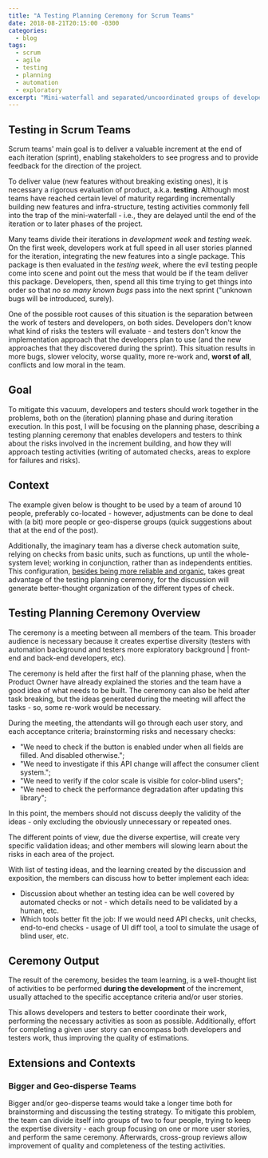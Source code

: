 ```yaml
---
title: "A Testing Planning Ceremony for Scrum Teams"
date: 2018-08-21T20:15:00 -0300
categories:
  - blog
tags:
  - scrum
  - agile
  - testing
  - planning
  - automation
  - exploratory
excerpt: "Mini-waterfall and separated/uncoordinated groups of developers and testers is a common problem. In this post, I will describe a simple planning ceremony to better integrate team members in testing activities. "
---
```


## Testing in Scrum Teams

Scrum teams' main goal is to deliver a valuable increment at the end of each iteration (sprint),
enabling stakeholders to see progress and to provide feedback for the direction of the project.

To deliver value (new features without breaking existing ones), it is necessary
a rigorous evaluation of product, a.k.a. **testing**. Although most teams have reached certain level of maturity
regarding incrementally building new features and infra-structure, testing activities commonly
fell into the trap of the mini-waterfall - i.e., they are delayed until the end of the iteration
or to later phases of the project.

Many teams divide their iterations in _development week_ and _testing week_. On the first week, developers work at full speed in all user stories planned for the iteration, integrating the new features into a single package. This package is then evaluated in the _testing week_, where the evil testing people come into scene and point out the mess that would be if the team deliver this package. Developers, then, spend all this time trying to
get things into order so that _no so many known bugs_ pass into the next sprint ("unknown bugs will be introduced, surely).

One of the possible root causes of this situation is the separation between the work of testers and
developers, on both sides. Developers don't know what kind of risks the testers will evaluate - and
testers don't know the implementation approach that the developers plan to use (and the new approaches
that they discovered during the sprint). This situation results in more bugs, slower velocity, worse quality, more re-work and, **worst of all**, conflicts and low moral in the team.

## Goal

To mitigate this vacuum, developers and testers should work together in the problems, both
on the (iteration) planning phase and during iteration execution. In this post, I will be focusing
on the planning phase, describing a testing planning ceremony that enables developers and testers
to think about the risks involved in the increment building, and how they will approach testing
activities (writing of automated checks, areas to explore for failures and risks).

## Context

The example given below is thought to be used by a team of around 10 people, preferably
co-located - however, adjustments can be done to deal with (a bit) more people or geo-disperse
groups (quick suggestions about that at the end of the post).

Additionally, the imaginary team has a diverse check automation suite, relying on checks from basic
units, such as functions, up until the whole-system level; working in conjunction, rather than as independents entities.
This configuration, [besides being more reliable and organic](http://thatsabug.com/2018/08/08/testing_ember_application_first_steps.html), takes
great advantage of the testing planning ceremony, for the discussion will generate better-thought
organization of the different types of check.

## Testing Planning Ceremony Overview

The ceremony is a meeting between all members of the team. This broader audience is necessary
because it creates expertise diversity (testers with
automation background and testers more exploratory background | front-end and back-end developers, etc).

The ceremony is held after the first half of the planning phase, when the Product Owner have already
explained the stories and the team have a good idea of what needs to be built. The ceremony can
also be held after task breaking, but the ideas generated during the meeting will affect the tasks -
so, some re-work would be necessary.

During the meeting, the attendants will go through each user story, and each acceptance criteria;
brainstorming risks and necessary checks:

- "We need to check if the button is enabled under when all fields are filled. And disabled otherwise.";
- "We need to investigate if this API change will affect the consumer client system.";
- "We need to verify if the color scale is visible for color-blind users";
- "We need to check the performance degradation after updating this library";

In this point, the members should not discuss deeply the validity of the ideas - only excluding
the obviously unnecessary or repeated ones.

The different points of view, due the diverse expertise, will create very specific validation ideas;
and other members will slowing learn about the risks in each area of the project.

With list of testing ideas, and the learning created by the discussion and exposition, the members can
discuss how to better implement each idea:

- Discussion about whether an testing idea can be well covered by automated checks or not - which details need to be validated by a human, etc.
- Which tools better fit the job: If we would need API checks, unit checks, end-to-end checks - usage of UI diff tool, a tool to simulate the usage of blind user, etc.

## Ceremony Output

The result of the ceremony, besides the team learning, is a well-thought list of activities to be performed
**during the development** of the increment, usually attached to the specific acceptance criteria and/or user
stories.

This allows developers and testers to better coordinate their work, performing the necessary activities
as soon as possible. Additionally, effort for completing a given user story can encompass both developers and
testers work, thus improving the quality of estimations.

## Extensions and Contexts

### Bigger and Geo-disperse Teams

Bigger and/or geo-disperse teams would take a longer time both for brainstorming and discussing the testing strategy. To mitigate this problem, the team can divide itself into groups of two to four people, trying to keep the expertise diversity - each group focusing on one or more user stories, and perform the same ceremony. Afterwards, cross-group reviews allow improvement of quality and completeness of the testing activities.
